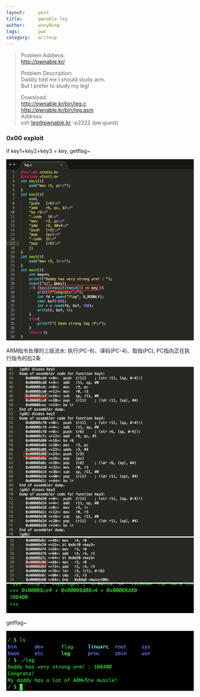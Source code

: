 ```yaml
---
layout:     post
title:      pwnable leg
author:     wooy0ung
tags: 		pwn
category:  	writeup
---
```



>Problem Address:  
>http://pwnable.kr/  
>  
>Problem Description:  
>Daddy told me I should study arm.  
>But I prefer to study my leg!  
>  
>Download:  
>http://pwnable.kr/bin/leg.c  
>http://pwnable.kr/bin/leg.asm  
>Address:  
>ssh leg@pwnable.kr -p2222 (pw:guest)  
<!-- more -->


### 0x00 exploit

if key1+key2+key3 = key, getflag~

![](/assets/img/writeup/pwn/2017-08-27-pwnable-leg/0x00.png)

ARM指令处理的三级流水: 执行(PC-8)、译码(PC-4)、取指(PC), PC指向正在执行指令的后2条

![](/assets/img/writeup/pwn/2017-08-27-pwnable-leg/0x01.png)
![](/assets/img/writeup/pwn/2017-08-27-pwnable-leg/0x02.png)
![](/assets/img/writeup/pwn/2017-08-27-pwnable-leg/0x03.png)

getflag~

![](/assets/img/writeup/pwn/2017-08-27-pwnable-leg/0x04.png)